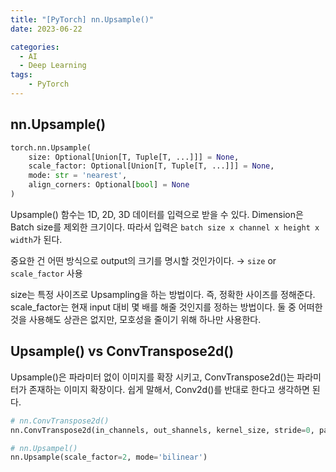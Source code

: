 ```yaml
---
title: "[PyTorch] nn.Upsample()"
date: 2023-06-22

categories:
  - AI
  - Deep Learning
tags:
    - PyTorch
---
```


## nn.Upsample()

```python
torch.nn.Upsample(
    size: Optional[Union[T, Tuple[T, ...]]] = None, 
    scale_factor: Optional[Union[T, Tuple[T, ...]]] = None, 
    mode: str = 'nearest', 
    align_corners: Optional[bool] = None
)
```

Upsample() 함수는 1D, 2D, 3D 데이터를 입력으로 받을 수 있다. Dimension은 Batch size를 제외한 크기이다. 따라서 입력은 `batch size x channel x height x width`가 된다. 

중요한 건 어떤 방식으로 output의 크기를 명시할 것인가이다. → `size` or `scale_factor` 사용

size는 특정 사이즈로 Upsampling을 하는 방법이다. 즉, 정확한 사이즈를 정해준다. scale_factor는 현재 input 대비 몇 배를 해줄 것인지를 정하는 방법이다. 둘 중 어떠한 것을 사용해도 상관은 없지만, 모호성을 줄이기 위해 하나만 사용한다.

## Upsample() vs ConvTranspose2d()
Upsample()은 파라미터 없이 이미지를 확장 시키고, ConvTranspose2d()는 파라미터가 존재하는 이미지 확장이다. 쉽게 말해서, Conv2d()를 반대로 한다고 생각하면 된다.

```python
# nn.ConvTranspose2d()
nn.ConvTranspose2d(in_channels, out_shannels, kernel_size, stride=0, padding=1, bias=True)

# nn.Upsampel()
nn.Upsample(scale_factor=2, mode='bilinear')
```